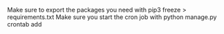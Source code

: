 Make sure to export the packages you need with pip3 freeze > requirements.txt
Make sure you start the cron job with python manage.py crontab add
